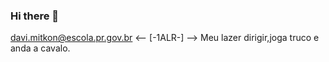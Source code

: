### Hi there 👋
davi.mitkon@escola.pr.gov.br
<-- [-1ALR-] -->
Meu lazer dirigir,joga truco e anda a cavalo.

